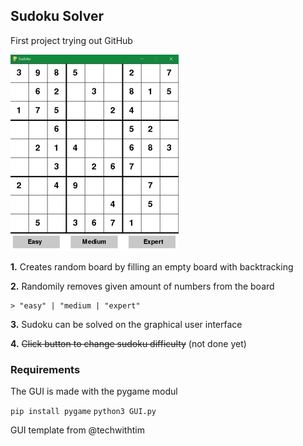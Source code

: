 ## Sudoku Solver

First project trying out GitHub

![picture](sudoku.jpg)

**1.** Creates random board by filling an empty board with backtracking

**2.** Randomily removes given amount of numbers from the board
    
    > "easy" | "medium | "expert"
    
**3.** Sudoku can be solved on the graphical user interface

**4.** ~~Click button to change sudoku difficulty~~ (not done yet)


### Requirements
The GUI is made with the pygame modul

`pip install pygame`
`python3 GUI.py`



GUI template from @techwithtim
